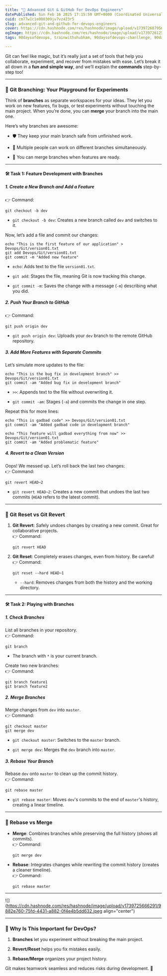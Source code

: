 ```yaml
---
title: "🌟 Advanced Git & GitHub for DevOps Engineers"
datePublished: Sun Feb 16 2025 17:15:59 GMT+0000 (Coordinated Universal Time)
cuid: cm77w1c1e000309jv7vz423r5
slug: advanced-git-and-github-for-devops-engineers
cover: https://cdn.hashnode.com/res/hashnode/image/upload/v1739726079565/f00abeb9-3ef3-4dbe-a7d7-75df39d79938.png
ogImage: https://cdn.hashnode.com/res/hashnode/image/upload/v1739726125451/b0fb8a91-ef56-4567-88c0-b8f4cd8d047d.png
tags: 90daysofdevops, trainwithshubham, 90daysofdevops-chanllenge, 90daysofdevopschallenge

---
```


Git can feel like magic, but it’s really just a set of tools that help you collaborate, experiment, and recover from mistakes with ease. Let’s break it all down in a **fun and simple way**, and we’ll explain the **commands** step-by-step too!

---

### 🌿 **Git Branching: Your Playground for Experiments**

Think of **branches** as separate workspaces for your ideas. They let you work on new features, fix bugs, or test experiments without touching the main project. When you’re done, you can **merge** your branch into the main one.

Here’s why branches are awesome:

* 🛡️ They keep your main branch safe from unfinished work.
    
* 🤝 Multiple people can work on different branches simultaneously.
    
* 🔀 You can merge branches when features are ready.
    

---

#### 🛠 **Task 1: Feature Development with Branches**

##### 1\. **Create a New Branch and Add a Feature**

👉 Command:

```plaintext
git checkout -b dev
```

* `git checkout -b dev`: Creates a new branch called `dev` and switches to it.
    

Now, let’s add a file and commit our changes:

```plaintext
echo "This is the first feature of our application" > Devops/Git/version01.txt
git add Devops/Git/version01.txt
git commit -m "Added new feature"
```

* `echo`: Adds text to the file `version01.txt`.
    
* `git add`: Stages the file, meaning Git is now tracking this change.
    
* `git commit -m`: Saves the change with a message (`-m`) describing what you did.
    

##### 2\. **Push Your Branch to GitHub**

👉 Command:

```plaintext
git push origin dev
```

* `git push origin dev`: Uploads your `dev` branch to the remote GitHub repository.
    

##### 3\. **Add More Features with Separate Commits**

Let’s simulate more updates to the file:

```plaintext
echo "This is the bug fix in development branch" >> Devops/Git/version01.txt
git commit -am "Added bug fix in development branch"
```

* `>>`: Appends text to the file without overwriting it.
    
* `git commit -am`: Stages (`-a`) and commits the change in one step.
    

Repeat this for more lines:

```plaintext
echo "This is gadbad code" >> Devops/Git/version01.txt
git commit -am "Added gadbad code in development branch"

echo "This feature will gadbad everything from now" >> Devops/Git/version01.txt
git commit -am "Added problematic feature"
```

##### 4\. **Revert to a Clean Version**

Oops! We messed up. Let’s roll back the last two changes:  
👉 Command:

```plaintext
git revert HEAD~2
```

* `git revert HEAD~2`: Creates a new commit that undoes the last two commits (`HEAD` refers to the latest commit).
    

---

### 🔄 **Git Reset vs Git Revert**

1. **Git Revert**: Safely undoes changes by creating a new commit. Great for collaborative projects.  
    👉 Command:
    
    ```plaintext
    git revert HEAD  
    ```
    
2. **Git Reset**: Completely erases changes, even from history. Be careful!  
    👉 Command:
    
    ```plaintext
    git reset --hard HEAD~1  
    ```
    
    * `--hard`: Removes changes from both the history and the working directory.
        

---

#### 🛠 **Task 2: Playing with Branches**

##### 1\. **Check Branches**

List all branches in your repository.  
👉 Command:

```plaintext
git branch
```

* The branch with `*` is your current branch.
    

Create two new branches:  
👉 Command:

```plaintext
git branch feature1
git branch feature2
```

##### 2\. **Merge Branches**

Merge changes from `dev` into `master`.  
👉 Command:

```plaintext
git checkout master
git merge dev
```

* `git checkout master`: Switches to the `master` branch.
    
* `git merge dev`: Merges the `dev` branch into `master`.
    

##### 3\. **Rebase Your Branch**

Rebase `dev` onto `master` to clean up the commit history.  
👉 Command:

```plaintext
git rebase master
```

* `git rebase master`: Moves `dev`'s commits to the end of `master`'s history, creating a linear timeline.
    

---

### 🔀 **Rebase vs Merge**

* **Merge**: Combines branches while preserving the full history (shows all commits).  
    👉 Command:
    
    ```plaintext
    git merge dev  
    ```
    
* **Rebase**: Integrates changes while rewriting the commit history (creates a cleaner timeline).  
    👉 Command:
    
    ```plaintext
    git rebase master  
    ```
    

---

![](https://cdn.hashnode.com/res/hashnode/image/upload/v1739725666291/9882e760-75fd-4431-a882-0f4e4b5dd632.jpeg align="center")

---

### 🎯 **Why Is This Important for DevOps?**

1. **Branches** let you experiment without breaking the main project.
    
2. **Revert/Reset** helps you fix mistakes easily.
    
3. **Rebase/Merge** organizes your project history.
    

Git makes teamwork seamless and reduces risks during development. 🚀